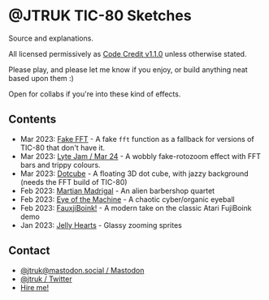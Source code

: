 # @JTRUK TIC-80 Sketches

Source and explanations.

All licensed permissively as [Code Credit v1.1.0](https://codecreditlicense.com/license/1.1.0) unless otherwise stated.

Please play, and please let me know if you enjoy, or build anything neat based upon them :)

Open for collabs if you're into these kind of effects.

## Contents

- Mar 2023: [Fake FFT](./fake-fft) - A fake `fft` function as a fallback for versions of TIC-80 that don't have it.
- Mar 2023: [Lyte Jam / Mar 24](./lytejam-20230324) - A wobbly fake-rotozoom effect with FFT bars and trippy colours.
- Mar 2023: [Dotcube](./dotcube) - A floating 3D dot cube, with jazzy background (needs the FFT build of TIC-80)
- Feb 2023: [Martian Madrigal](./martian-madrigal) - An alien barbershop quartet
- Feb 2023: [Eye of the Machine](./eye-of-the-machine) - A chaotic cyber/organic eyeball
- Feb 2023: [FauxjiBoink!](./fauxjiboink) - A modern take on the classic Atari FujiBoink demo
- Jan 2023: [Jelly Hearts](./jelly-hearts) - Glassy zooming sprites

## Contact

- [@jtruk@mastodon.social / Mastodon](https://mastodon.social/@jtruk)
- [@jtruk / Twitter](https://twitter.com/jtruk)
- [Hire me!](https://www.creativenucleus.com)
